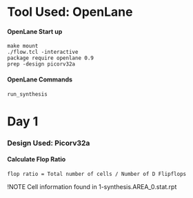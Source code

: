 # Tool Used: OpenLane
#### OpenLane Start up
```
make mount
./flow.tcl -interactive
package require openlane 0.9
prep -design picorv32a
```
#### OpenLane Commands
```
run_synthesis    
```

# Day 1
### Design Used: Picorv32a
#### Calculate Flop Ratio
```
flop ratio = Total number of cells / Number of D Flipflops
```
!NOTE Cell information found in 1-synthesis.AREA_0.stat.rpt
